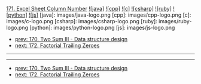 [171. Excel Sheet Column Number](https://leetcode.com/problems/excel-sheet-column-number/)
[![java]](https://github.com/leetcode-study-group/leetcode-java-solutions/blob/master/171-excel-sheet-column-number.md)
[![cpp]](https://github.com/leetcode-study-group/leetcode-cpp-solutions/blob/master/171-excel-sheet-column-number.md)
[![c]](https://github.com/leetcode-study-group/leetcode-c-solutions/blob/master/171-excel-sheet-column-number.md)
[![csharp]](https://github.com/leetcode-study-group/leetcode-csharp-solutions/blob/master/171-excel-sheet-column-number.md)
[![ruby]](https://github.com/leetcode-study-group/leetcode-ruby-solutions/blob/master/171-excel-sheet-column-number.md)
[![python]](https://github.com/leetcode-study-group/leetcode-python-solutions/blob/master/171-excel-sheet-column-number.md)
[![js]](https://github.com/leetcode-study-group/leetcode-js-solutions/blob/master/171-excel-sheet-column-number.md)
[java]: images/java-logo.png
[cpp]: images/cpp-logo.png
[c]: images/c-logo.png
[csharp]: images/csharp-logo.png
[ruby]: images/ruby-logo.png
[python]: images/python-logo.png
[js]: images/js-logo.png

- [prev: 170. Two Sum III - Data structure design](170-two-sum-iii-data-structure-design.md)
- [next: 172. Factorial Trailing Zeroes](172-factorial-trailing-zeroes.md)

---


---

- [prev: 170. Two Sum III - Data structure design](170-two-sum-iii-data-structure-design.md)
- [next: 172. Factorial Trailing Zeroes](172-factorial-trailing-zeroes.md)
